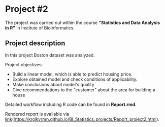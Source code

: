 # Project #2

The project was carried out within the course **"Statistics and Data Analysis in R"** in Institute of Bioinformatics.

## Project description

In this project Boston dataset was analyzed.

Project objectives:

* Build a linear model, which is able to predict housing price.
* Explore obtained model and check conditions of applicability.
* Make conclusions about model's quality
* Give recommendations to the "customer" about the area for building a house

Detailed workflow including R code can be found in **Report.rmd**.

Rendered report is available via [link](https://krglkvrmn.github.io/BI_Stat_2020/Report_project3.html)(https://krglkvrmn.github.io/BI_Statistics_projects/Report_project2.html).

